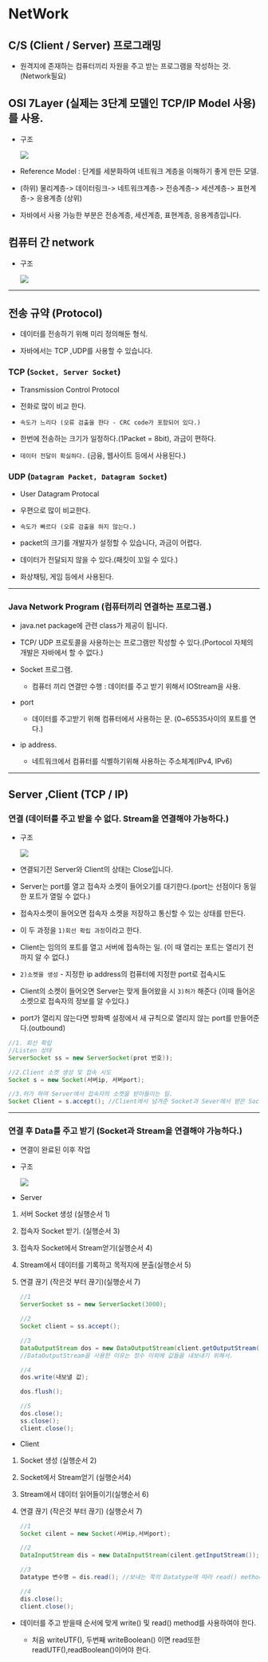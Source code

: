 NetWork
===

## C/S (Client / Server) 프로그래밍

* 원격지에 존재하는 컴퓨터끼리 자원을 주고 받는 프로그램을 작성하는 것. (Network필요)

## OSI 7Layer (실제는 3단계 모델인 TCP/IP Model 사용)를 사용.

* 구조

    <img src = https://user-images.githubusercontent.com/74294325/101141989-5cfc6980-3658-11eb-8100-4cf6979f4c8a.png>

* Reference Model : 단계를 세분화하여 네트워크 계층을 이해하기 좋게 만든 모델.

* (하위) 물리계층-> 데이터링크-> 네트워크계층-> 전송계층-> 세션계층-> 표현계층-> 응용계층 (상위)

* 자바에서 사용 가능한 부분은 전송계층, 세션계층, 표현계층, 응용계층입니다.

## 컴퓨터 간 network

* 구조

    <img src = https://user-images.githubusercontent.com/74294325/101142138-8e753500-3658-11eb-9009-aa96260d91af.png>
---

## 전송 규약 (Protocol) 

* 데이터를 전송하기 위해 미리 정의해둔 형식.

* 자바에서는 TCP ,UDP를 사용할 수 있습니다.

### TCP (`Socket, Server Socket`)

* Transmission Control Protocol

* 전화로 많이 비교 한다.

* `속도가 느리다 (오류 검출을 한다 - CRC code가 포함되어 있다.)`

* 한번에 전송하는 크기가 일정하다.(1Packet = 8bit), 과금이 편하다.

* `데이터 전달이 확실하다.` (금융, 웹사이트 등에서 사용된다.)

### UDP (`Datagram Packet, Datagram Socket`)

* User Datagram Protocal

* 우편으로 많이 비교한다.

* `속도가 빠르다 (오류 검출을 하지 않는다.)`

* packet의 크기를 개발자가 설정할 수 있습니다, 과금이 어렵다.

* 데이터가 전달되지 않을 수 있다.(패킷이 꼬일 수 있다.)

* 화상채팅, 게임 등에서 사용된다.

---
### Java Network Program (컴퓨터끼리 연결하는 프로그램.)

* java.net package에 관련 class가 제공이 됩니다.

* TCP/ UDP 프로토콜을 사용하는는 프로그램만 작성할 수 있다.(Portocol 자체의 개발은 자바에서 할 수 없다.)

* Socket 프로그램.

    * 컴퓨터 끼리 연결만 수행 : 데이터를 주고 받기 위해서 IOStream을 사용.

* port

    * 데이터를 주고받기 위해 컴퓨터에서 사용하는 문. (0~65535사이의 포트를 연다.)

* ip address.

    * 네트워크에서 컴퓨터를 식별하기위해 사용하는 주소체계(IPv4, IPv6)

---
## Server ,Client (TCP / IP)


### 연결 (데이터를 주고 받을 수 없다. Stream을 연결해야 가능하다.)

* 구조

    <img src = https://user-images.githubusercontent.com/74294325/101141845-33dbd900-3658-11eb-919c-da26706ff52b.png>

* 연결되기전 Server와 Client의 상태는 Close입니다.

* Server는 port를 열고 접속자 소켓이 들어오기를 대기한다.(port는 선점이다 동일한 포트가 열릴 수 없다.)

* 접속자소켓이 들어오면 접속자 소켓을 저장하고 통신할 수 있는 상태를 만든다.

* 이 두 과정을 `1)회선 확립 과정`이라고 한다.

* Client는 임의의 포트를 열고 서버에 접속하는 일. (이 때 열리는 포트는 열리기 전까지 알 수 없다.)

* `2)소켓을 생성` - 지정한 ip address의 컴퓨터에 지정한 port로 접속시도

* Client의 소켓이 들어오면 Server는 맞게 들어왔을 시 `3)허가` 해준다 (이때 들어온 소켓으로 접속자의 정보를 알 수있다.)

* port가 열리지 않는다면 방화벽 설정에서 새 규칙으로 열리지 않는 port를 만들어준다.(outbound)

```java
//1. 회선 확립
//Listen 상태
ServerSocket ss = new ServerSocket(prot 번호));

//2.Client 소켓 생성 및 접속 시도
Socket s = new Socket(서버ip, 서버port);

//3.허가 하여 Server에서 접속자의 소켓을 받아들이는 일.
Socket Client = s.accept(); //Client에서 넘겨준 Socket과 Sever에서 받은 Socket은 같다.
```
---

### 연결 후 Data를 주고 받기 (Socket과 Stream을 연결해야 가능하다.)

* 연결이 완료된 이후 작업

* 구조 

    <img src = https://user-images.githubusercontent.com/74294325/101141753-173fa100-3658-11eb-920a-f62852f4593b.png>


* Server 

1. 서버 Socket 생성 (실행순서 1)
2. 접속자 Socket 받기. (실행순서 3)
3. 접속자 Socket에서 Stream얻기(실행순서 4)
4. Stream에서 데이터를 기록하고 목적지에 분출(실행순서 5)
5. 연결 끊기 (작은것 부터 끊기)(실행순서 7)

    ```java
    //1
    ServerSocket ss = new ServerSocket(3000);

    //2
    Socket client = ss.accept();

    //3
    DataOutputStream dos = new DataOutputStream(client.getOutputStream());
    //DataOutputStream을 사용한 이유는 정수 이외에 값들을 내보내기 위해서.

    //4
    dos.write(내보낼 값);

    dos.flush();

    //5
    dos.close();
    ss.close();
    client.close();
    ```

* Client


1. Socket 생성 (실행순서 2)
2. Socket에서 Stream얻기 (실행순서4)
3. Stream에서 데이터 읽어들이기(실행순서 6)
4. 연결 끊기 (작은것 부터 끊기) (실행순서 7)

    ```java
    //1
    Socket cilent = new Socket(서버ip,서버port);

    //2
    DataInputStream dis = new DataInputStream(cilent.getInputStream());

    //3
    Datatype 변수명 = dis.read(); //보내는 쪽의 Datatype에 따라 read() method가 달라짐 API확인

    //4
    dis.close();
    client.close();
    ```


* 데이터를 주고 받을때 순서에 맞게 write() 및 read() method를 사용하여야 한다.

    * 처음 writeUTF(), 두번째 writeBoolean() 이면 read또한 readUTF(),readBoolean()이어야 한다.


